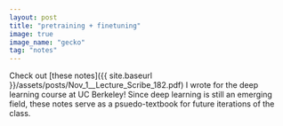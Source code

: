 ```yaml
---
layout: post
title: "pretraining + finetuning"
image: true
image_name: "gecko"
tag: "notes"
---
```


Check out [these notes]({{ site.baseurl }}/assets/posts/Nov_1__Lecture_Scribe_182.pdf) I wrote for the deep learning course at UC Berkeley! Since deep learning is still an emerging field, these notes serve as a psuedo-textbook for future iterations of the class.
